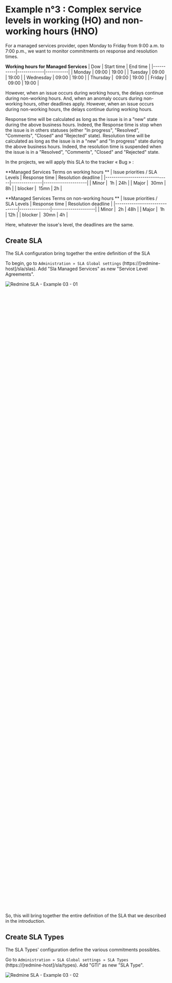 # Example n°3 : Complex service levels in working (HO) and non-working hours (HNO)


For a managed services provider, open Monday to Friday from 9:00 a.m. to 7:00 p.m., we want to monitor commitments on response and resolution times.

**Working hours for Managed Services**
| Dow       | Start time  |	End time  |
|-----------|-------------|-----------|
| Monday    |    09:00    |   19:00   |
| Tuesday   |    09:00    |   19:00   |
| Wednesday |    09:00    |   19:00   |
| Thursday  |    09:00    |   19:00   |
| Friday    |    09:00    |   19:00   |

However, when an issue occurs during working hours, the delays continue during non-working hours.
And, when an anomaly occurs during non-working hours, other deadlines apply. However, when an issue occurs during non-working hours, the delays continue during working hours.

Response time will be calculated as long as the issue is in a "new" state during the above business hours. Indeed, the Response time is stop when the issue is in others statuses (either "In progress", "Resolved", "Comments", "Closed" and "Rejected" state).
Resolution time will be calculated as long as the issue is in a "new" and "In progress" state during the above business hours. Indeed, the resolution time is suspended when the issue is in a "Resolved", "Comments", "Closed" and "Rejected" state.

In the projects, we will apply this SLA to the tracker « Bug » :

**Managed Services Terms on working hours **
| Issue priorities / SLA Levels | Response time | Resolution deadline |
|-------------------------------|---------------|---------------------|
| Minor                         |       1h      |         24h         |
| Major                         |      30mn     |          8h         |
| blocker                       |      15mn     |          2h         |

**Managed Services Terms on non-working hours **
| Issue priorities / SLA Levels | Response time | Resolution deadline |
|-------------------------------|---------------|---------------------|
| Minor                         |       2h      |         48h         |
| Major                         |       1h      |         12h         |
| blocker                       |      30mn     |          4h         |

Here, whatever the issue's level, the deadlines are the same.


## Create SLA

The SLA configuration bring together the entire definition of the SLA

To begin, go to `Administration » SLA Global settings` (https://[redmine-host]/sla/slas). Add "Sla Managed Services" as new "Service Level Agreements".
<div style=" width:50%; height:50%; " >

![Redmine SLA - Example 03 - 01](images/example_03/redmine_sla_doc_example_03_01.png)
</div>

So, this will bring together the entire definition of the SLA that we described in the introduction.


## Create SLA Types

The SLA Types' configuration define the various commitments possibles.

Go to `Administration » SLA Global settings » SLA Types` (https://[redmine-host]/sla/types). Add "GTI" as new "SLA Type".
<div style=" width:50%; height:50%; " >

![Redmine SLA - Example 03 - 02](images/example_03/redmine_sla_doc_example_03_02.png)
</div>

Add "GTR" as new "SLA Type".
<div style=" width:50%; height:50%; " >

![Redmine SLA - Example 03 - 03](images/example_03/redmine_sla_doc_example_03_03.png)
</div>

Restart Redmine for applys patches with all sla types:
- Issue : for display columns of the respect of each sla type in issues report
- IssueQuery : for filter issues on the respect of each sla type in issues report
- TimeEntry : for display columns of the respect of each sla type in time entries report
- TimeEntryQuery : for filter issues on the respect of each sla type in time entries report


## Create SLA Statuses

The SLA Statuses' configuration allows to define for which statuses the time elapses.

Go to `Administration » SLA Global settings » SLA Statuses` (https://[redmine-host]/sla/statuses). Add "SLA Statuses" for "Response time" with this statuses :
- New

And add "SLA Statuses" for "Resolution deadline" with this statuses :
- New
- In progress
<div style=" width:50%; height:50%; " >

![Redmine SLA - Example 03 - 03](images/example_02/redmine_sla_doc_example_03_03.png)
</div>

The addition of this tuple indicates that the ticket creation delay should be calculated only when then issue was is in this status (i.e. while the ticket is in this status).


## Create SLA Holidays

This module is used to list all the holidays (non-working days or even exceptional closing days) that will be needed in the SLA duration count.

Go to `Administration » SLA Global settings » SLA Holidays` ( https://[redmine-host]/sla/holidays). Add new "SLA Holidays" like in the fixtures, we have all the French public holidays of the year 2021 for example :
<div style=" width:50%; height:50%; " >

![Redmine SLA - Example 03 - 04](images/example_03/redmine_sla_doc_example_03_04.png)
</div>


## Create SLA Calendar (& SLA Calendar' Schedule)

The SLA calendar is important, it allows to define the working hours and non-working hours of the week.

If the "match" field is checked, then the issue can be opened in this time slot (opening hours). If the time is declared with the "match" field unchecked, then the issue cannot be opened in this slot, however the time calculation can continue on this slot (non-working hours).

Typically, for support activities, deadlines are suspended outside business hours. If an issue is opened during non-working hours, then the calculation starts at the next working hour. Conversely, in the case of web hosting, an issue can be opened at any time and continues regardless of the time. If an exit is opened during working hours then it continues during non-working hours and vice versa.

Go to Administration » SLA Global settings » SLA Calendar ( https://[redmine-host]/sla/calendars ). Add "Calendar HO Managed Services" as new "SLA Calendar" with schedules :
<div style=" width:50%; height:50%; " >

![Redmine SLA - Example 03 - 05](images/example_03/redmine_sla_doc_example_03_05.png)
</div>

Go to Administration » SLA Global settings » SLA Calendar ( https://[redmine-host]/sla/calendars ). Add "Calendar HNO Managed Services" as new "SLA Calendar" with schedules :
<div style=" width:50%; height:50%; " >

![Redmine SLA - Example 03 - 06](images/example_03/redmine_sla_doc_example_03_06.png)
</div>

> **_NOTE:_** These are the intervals from a start time to an end time, so the time is usually stopped by subtracting one minute from the end time. Indeed, taking a schedule of 8am to 9am, so to get well 60 minutes, it's therefore necessary to declare from 8am to 8:59am.


## Create SLA Calendars' Holidays

So, we can create several SLA Calendars with SLA Schedules. For each SLA Calendar, you can also assign SLA Holidays.

For SLA Calendars' Holidays, the "match" field has the opposite meaning to SLA Calendar' Schedules. Indeed, for SLA Calendar' Schedules, the hours worked were declared. For SLA Calendars' Holidays, the hours not worked are declared. 
By default, we add a public holiday to remove it from the calculations. However, if the "match" field is checked, then the time will be counted. However, if a ticket is open on this slot, then it cannot start until the next working hour.

Go to `Administration » SLA Global settings » SLA Calendars' Holidays` (https://[redmine-host]/sla/calendar_holidays). Add new "SLA Calendars' Holidays"
<div style=" width:50%; height:50%; " >

![Redmine SLA - Example 03 - 07](images/example_03/redmine_sla_doc_example_03_07.png)
</div>

For our example, which is a support service, public holidays are equivalent to times that shouldn't be counted.


## Create SLA Levels

After declaring SLAs and SLA Schedules, they can be linked to define service levels. In other words, the SLA Levels make it possible to know the moment "when" commitments will apply.

Go to `Administration » SLA Global settings » SLA Levels` (https://[redmine-host]/sla/levels). Add "Level HO Managed Services" and "Level HNO Managed Services" as new "SLA Levels":
<div style=" width:50%; height:50%; " >

![Redmine SLA - Example 03 - 08](images/example_03/redmine_sla_doc_example_03_08.png)
</div>


## Create SLA Terms

Finally, we can define the SLA Terms. For an SLA Level, an SLA Type and a priority, you can define a time commitment (in minutes).

Go to `Administration » SLA Global settings » SLA Terms` (https://[redmine-host]/sla/level_terms). Add "Terms Bug Tracker" for each SLA Type / Priority as new "SLA Terms":
<div style=" width:50%; height:50%; " >

![Redmine SLA - Example 03 - 09](images/example_03/redmine_sla_doc_example_03_09.png)
</div>


## Apply SLA to a Project

Go to your project' settings ( https://[redmine-host]/projects/[project-identifier]/settings ). Active SLA module for your project:
<div style=" width:50%; height:50%; " >

![Redmine SLA - Example 03 - 10](images/example_03/redmine_sla_doc_example_03_10.png)
</div>

The tab should appear `SLA Project settings`, go to this tab (http://[redmine-host]/projects/[project-identifier]/settings/slas). With "New SLA project's tracker" define the SLA for a tracker:
<div style=" width:50%; height:50%; " >

![Redmine SLA - Example 03 - 11](images/example_03/redmine_sla_doc_example_03_11.png)
</div>


## View SLA into an issue

When you go to a project's issue, you should see the SLA appear if it matches with the status and priority:
<div style=" width:50%; height:50%; " >

![Redmine SLA - Example 03 - 12](images/example_03/redmine_sla_doc_example_03_12.png)
</div>


## Roles

Until then, you were an administrator. However, in order for the members of your project to be able to see the SLAs, or even manage their activation within the project, you must grant them this right.

Got to `Administration » Roles and permissions` (http://[redmine-host]/roles). Edit a role (http://[redmine-host]/roles/[role-id]/edit) to check "View SLA" (ex: for manager and developer) and/or "Manage SLA" (ex: for manager).


